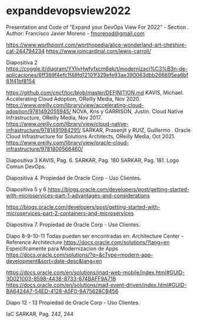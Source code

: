 # expanddevopsview2022
Presentation and Code of "Expand your DevOps View For 2022"  - Section .
Author: Francisco Javier Moreno - fmorenod@gmail.com

https://www.worthpoint.com/worthopedia/alice-wonderland-art-cheshire-cat-244794234
https://www.joincardinal.com/lewis-carroll/

Diapositiva 2
https://coggle.it/diagram/YYljyHwfyfxcm6qk/t/modernizaci%C3%B3n-de-aplicaciones/6ff369f4efc1f48fd12101f329efe93ae390063dbb266695ea6bf81f41bf8154

https://github.com/cncf/toc/blob/master/DEFINITION.md
KAVIS, Michael. Accelerating Cloud Adoption, OReilly Media, Nov 2020.
https://www.oreilly.com/library/view/accelerating-cloud-adoption/9781492055945/
NOVA, Kris y GARRISON, Justin. Cloud Native Infrastructure, OReilly Media, Nov 2017.
https://www.oreilly.com/library/view/cloud-native-infrastructure/9781491984291/
SARKAR, Prasenjit y RUIZ, Guillermo . Oracle Cloud Infrastructure for Solutions Architects, OReilly Media, Oct 2021.
https://www.oreilly.com/library/view/oracle-cloud-infrastructure/9781800566460/


Diapositiva 3
KAVIS, Pag. 6.
SARKAR, Pag. 180
SARKAR, Pag. 181.
Logo Comun DevOps.

Diapositiva 4.
Propiedad de Oracle Corp - Uso Clientes.

Diapositiva 5 y 6
https://blogs.oracle.com/developers/post/getting-started-with-microservices-part-1-advantages-and-considerations

https://blogs.oracle.com/developers/post/getting-started-with-microservices-part-2-containers-and-microservices


Diapositiva 7.
Propiedad de Oracle Corp - Uso Clientes.

Diapo 8-9-10-11
Todas pueden ser encontradas en: 
Architecture Center - Reference Architecture
https://docs.oracle.com/solutions/?lang=en
Espeicifcamente para Modernizacion de Apps
https://docs.oracle.com/solutions/?q=&cType=modern-app-development&sort=date-desc&lang=en

https://docs.oracle.com/en/solutions/mad-web-mobile/index.html#GUID-3D021003-8598-4438-8733-674BAFF9A718
https://docs.oracle.com/en/solutions/mad-event-driven/index.html#GUID-BA6424A7-54ED-4128-A5F0-9A75628CB456


Diapo 12 - 13
Propiedad de Oracle Corp - Uso Clientes.

IaC
SARKAR, Pag. 242, 244

